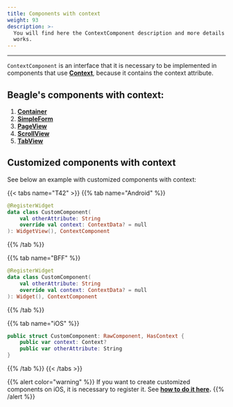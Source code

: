 ```yaml
---
title: Components with context
weight: 93
description: >-
  You will find here the ContextComponent description and more details on how it
  works.
---
```


---

`ContextComponent` is an interface that it is necessary to be implemented in components that use [**Context**](../../api/context.md), because it contains the context attribute.

## Beagle's components with context:

1. [**Container**](../../api/components/layout/container.md)
2. [**SimpleForm**](../../api/components/form/simple-form-web.md)
3. [**PageView**](../../api/components/layout/pageview.md)
4. [**ScrollView**](../../api/components/layout/scrollview.md)
5. [**TabView**](../../api/components/ui/tabview.md)

## Customized components with context  

See below an example with customized components with context: 

{{< tabs name="T42" >}}
{{% tab name="Android" %}}
```kotlin
@RegisterWidget
data class CustomComponent(
    val otherAttribute: String
    override val context: ContextData? = null
): WidgetView(), ContextComponent
```
{{% /tab %}}

{{% tab name="BFF" %}}
```kotlin
@RegisterWidget
data class CustomComponent(
    val otherAttribute: String
    override val context: ContextData? = null
): Widget(), ContextComponent
```
{{% /tab %}}

{{% tab name="iOS" %}}
```swift
public struct CustomComponent: RawComponent, HasContext {
    public var context: Context?
    public var otherAttribute: String
}
```
{{% /tab %}}
{{< /tabs >}}

{{% alert color="warning" %}}
If you want to create customized components on iOS, it is necessary to register it. See [**how to do it here**](../customization/beagle-for-android/how-to-make-custom-widgets.md)**.**
{{% /alert %}}
